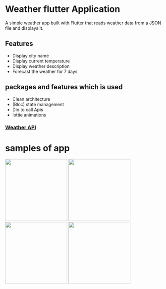 # Weather flutter Application
A simple weather app built with Flutter that reads weather data from a JSON file and displays it.
## Features

- Display city name
- Display current temperature
- Display weather description
- Forecast the weather for 7 days

## packages and features which is used
* Clean architecture
* (Bloc) state management
* Dio to call Apis 
* lottie animations

### [Weather API](https://www.weatherapi.com/api-explorer.aspx#marine)

# samples of app

<img src= "https://github.com/BasmaMounir/Weather-App/assets/105162732/5981d40d-f53d-4c63-897b-8cda7b6fabe2" width="200">
<img src= "https://github.com/BasmaMounir/Weather-App/assets/105162732/75f5e6cd-f5d4-40e6-91d8-acf2e9ef43eb" width="200">
<img src= "https://github.com/BasmaMounir/Weather-App/assets/105162732/fe237b0a-7e6f-47ff-8d58-f69e9639cd44" width="200">
<img src= "https://github.com/BasmaMounir/Weather-App/assets/105162732/4a1be90e-b38d-4882-bae7-b77653a76112" width="200">


